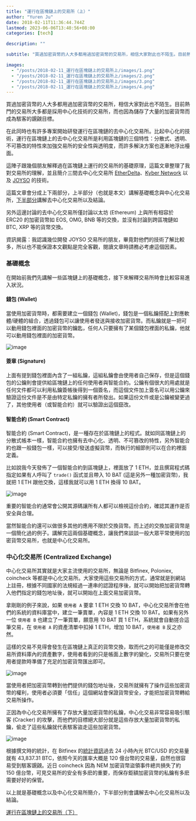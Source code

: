 ```yaml
---
title: "運行在區塊鏈上的交易所（上）"
author: "Yuren Ju"
date: 2018-02-11T11:36:44.744Z
lastmod: 2023-06-06T13:40:56+08:00
categories: [tech]

description: ""

subtitle: "買過加密貨幣的人大多都用過加密貨幣的交易所，相信大家對此也不陌生。目前熱門的交易所大多都是採用中心化技術的交易所，而也因為儲存了大量的加密貨幣而成為駭客的覬覦目標。"

images:
  - "/posts/2018-02-11_運行在區塊鏈上的交易所上/images/1.png"
  - "/posts/2018-02-11_運行在區塊鏈上的交易所上/images/2.png"
  - "/posts/2018-02-11_運行在區塊鏈上的交易所上/images/3.png"
  - "/posts/2018-02-11_運行在區塊鏈上的交易所上/images/4.png"
---
```


買過加密貨幣的人大多都用過加密貨幣的交易所，相信大家對此也不陌生。目前熱門的交易所大多都是採用中心化技術的交易所，而也因為儲存了大量的加密貨幣而成為駭客的覬覦目標。

在此同時也有許多專案開始研發運行在區塊鏈的去中心化交易所。比起中心化的技術，運行在區塊鏈上的去中心化交易所是利用區塊鏈的三個特性：分散式、透明、不可篡改的特性來加強交易所的安全性與透明度，而許多解決方案也逐漸地浮出檯面。

這陣子跟幾個朋友解釋過在區塊鏈上運行的交易所的基礎原理，這篇文章整理了我對交易所的理解，並且簡介三間去中心化交易所 [EtherDelta](https://etherdelta.com/)、[Kyber Network](https://kyber.network/) 以及 [JOYSO](https://joyso.io/) 的技術。

這篇文章會分成上下兩部分，上半部分（也就是本文）講解基礎概念與中心化交易所，[下半部分](https://medium.com/@yurenju/a5d8fe139616)講解去中心化交易所以及結論。

另外這邊討論的去中心化交易所僅討論以太坊 (Ethereum) 上與所有相容於 ERC20 的加密貨幣如 EOS, OMG, BNB 等的交換，並沒有討論到跨區塊鏈如 BTC, XRP 等的貨幣交換。

資訊揭露：我認識幾位開發 JOYSO 交易所的朋友，畢竟對他們的技術了解比較多，所以也不能保證本文觀點是完全客觀，閱讀文章時請務必考慮這個因素。

### 基礎概念

在開始前我們先講解一些區塊鏈上的基礎概念，接下來解釋交易所時會比較容易進入狀況。

#### 錢包 (Wallet)

當使用加密貨幣時，都需要建立一個錢包 (Wallet)，錢包是一個私鑰搭配上對應軟體/硬體的組合，透過錢包可以讓使用者發送與接收加密貨幣。而私鑰就是一把可以動用錢包裡面的加密貨幣的鑰匙，任何人只要擁有了某個錢包裡面的私鑰，他就可以動用錢包裡面的加密貨幣。

![image](/posts/2018-02-11_運行在區塊鏈上的交易所上/images/1.png#layoutTextWidth)

#### 簽章 (Signature)

上面有提到錢包裡面內含了一組私鑰，這組私鑰會由使用者自己保存，但是這個錢包的公鑰則會提供給區塊鏈上的任何使用者與智能合約。公鑰有個很大的用處就是任何文件都可以利用私鑰簽帳後得到一個簽名，而這個文件加上簽名可以用公鑰來驗證這份文件是不是由特定私鑰的擁有者所發出。如果這份文件或是公鑰被變更過了，其他使用者（或智能合約）就可以驗證出這個竄改。

#### 智能合約 (Smart Contract)

智能合約 (Smart Contract)，是一種存在於區塊鏈上的程式。就如同區塊鏈上的分散式帳本一樣，智能合約也擁有去中心化、透明、不可篡改的特性，另外智能合約也跟一般錢包一樣，可以接受/發送虛擬貨幣，而執行的細節則可以在合約裡面定義。

比如說我今天發佈了一個智能合約到區塊鏈上，裡面放了 1 ETH，並且撰寫程式碼指定如果有人呼叫了 `trade()` 函式並且帶入 10 BAT (這是另外一種加密貨幣)，我就把 1 ETH 跟他交換，這樣我就可以用 1 ETH 換得 10 BAT。

![image](/posts/2018-02-11_運行在區塊鏈上的交易所上/images/2.png#layoutTextWidth)

重要的智能合約通常會公開其源碼讓所有人都可以檢視這份合約，確認其運作是否安全與合理。

當然智能合約還可以做很多其他的應用不限於交換貨幣。而上述的交換加密貨幣是一個簡化過的例子。講解完這兩個基礎概念，讓我們來談談一般大眾平常使用的加密貨幣交易所，也就是中心化交易所。

### 中心化交易所 (Centralized Exchange)

中心化交易所其實就是大家主流使用的交易所，無論是 Bitfinex, Poloniex, coincheck 等都是中心化交易所。大家使用這些交易所的方式，通常就是到網站上註冊，根據不同國家的法規經過一連串的認證程序後，就可以開始把加密貨幣轉入他們指定的錢包地址後，就可以開始在上面交易加密貨幣。

拿剛剛的例子來說，如果 `使用者 A` 要拿 1 ETH 交換 10 BAT，中心化交易所會在他們的系統的資料庫當中，建立一筆賣單，內容是 1 ETH 交換 10 BAT。如果有另外一位 `使用者 B` 也建立了一筆買單，願意用 10 BAT 買 1 ETH，系統就會自動搓合這筆交易，在 `使用者 A` 的資產清單中扣掉 1 ETH，增加 10 BAT，`使用者 B` 反之亦然。

這樣的交易不見得會發生在區塊鏈上真正的貨幣交換，取而代之的可能僅是修改交易所資料庫內的資產數字，使用者看到的只是帳面上數字的變化，交易所只要在使用者提款時準備了充足的加密貨幣匯出即可。

![image](/posts/2018-02-11_運行在區塊鏈上的交易所上/images/3.png#layoutTextWidth)

當使用者把加密貨幣轉到他們提供的錢包地址後，交易所就擁有了操作這些加密貨幣的權利，使用者必須要「信任」這個網站會保證貨幣安全，才能把加密貨幣轉給交易所操作。

正因為中心化交易所擁有了存放大量加密貨幣的私鑰，中心化交易非常容易吸引駭客 (Cracker) 的攻擊，而他們的目標絕大部分就是這些存放大量加密貨幣的私鑰，偷走了這些私鑰就代表駭客盜走這些加密貨幣。

![image](/posts/2018-02-11_運行在區塊鏈上的交易所上/images/4.png#layoutTextWidth)

根據撰文時的統計，在 Bitfinex 的[統計資訊](https://www.bitfinex.com/stats?locale=zh-TW)過去 24 小時內光 BTC/USD 的交易量就有 43,837.31 BTC，依照今天的匯率大概是 120 億台幣的交易量，自然也很容易受到駭客覬覦。近日 coincheck 因為 NEM 加密貨幣盜領事件總共損失了約 150 億台幣，可見交易所的安全有多麽的重要，而保存鉅額加密貨幣的私鑰有多麽需要好好的保管。

以上就是基礎概念以及中心化交易所簡介，下半部分則會講解去中心化交易所以及結論。

[運行在區塊鏈上的交易所（下）](https://medium.com/taipei-ethereum-meetup/%E9%81%8B%E8%A1%8C%E5%9C%A8%E5%8D%80%E5%A1%8A%E9%8F%88%E4%B8%8A%E7%9A%84%E4%BA%A4%E6%98%93%E6%89%80-%E4%B8%8B-a5d8fe139616)
